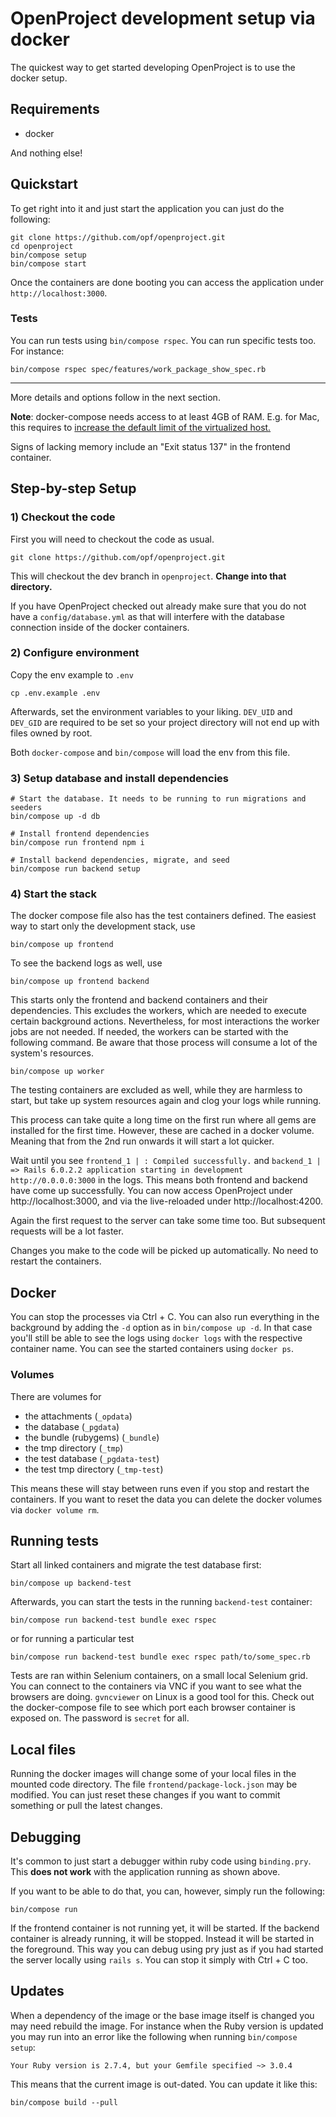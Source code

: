 # OpenProject development setup via docker

The quickest way to get started developing OpenProject is to use the docker setup.

## Requirements

* docker

And nothing else!

## Quickstart

To get right into it and just start the application you can just do the following:

```
git clone https://github.com/opf/openproject.git
cd openproject
bin/compose setup
bin/compose start
```

Once the containers are done booting you can access the application under `http://localhost:3000`.

### Tests

You can run tests using `bin/compose rspec`. You can run specific tests too. For instance:

```
bin/compose rspec spec/features/work_package_show_spec.rb
```

***

More details and options follow in the next section.

<div class="alert alert-info" role="alert">

**Note**: docker-compose needs access to at least 4GB of RAM. E.g. for Mac, this requires
to [increase the default limit of the virtualized host.](https://docs.docker.com/docker-for-mac/)

Signs of lacking memory include an "Exit status 137" in the frontend container.

</div>

## Step-by-step Setup

### 1) Checkout the code

First you will need to checkout the code as usual.

```
git clone https://github.com/opf/openproject.git
```

This will checkout the dev branch in `openproject`. **Change into that directory.**

If you have OpenProject checked out already make sure that you do not have a `config/database.yml`
as that will interfere with the database connection inside of the docker containers.

### 2) Configure environment

Copy the env example to `.env`

```
cp .env.example .env
```

Afterwards, set the environment variables to your liking. `DEV_UID` and `DEV_GID` are required to be set so your project
directory will not end up with files owned by root.

Both `docker-compose` and `bin/compose` will load the env from this file.

### 3) Setup database and install dependencies

```
# Start the database. It needs to be running to run migrations and seeders
bin/compose up -d db

# Install frontend dependencies
bin/compose run frontend npm i

# Install backend dependencies, migrate, and seed
bin/compose run backend setup
```

### 4) Start the stack

The docker compose file also has the test containers defined. The easiest way to start only the development stack, use

```
bin/compose up frontend
```

To see the backend logs as well, use

```
bin/compose up frontend backend
```

This starts only the frontend and backend containers and their dependencies. This excludes the workers, which are needed
to execute certain background actions. Nevertheless, for most interactions the worker jobs are not needed. If needed,
the workers can be started with the following command. Be aware that those process will consume a lot of the system's
resources.

```
bin/compose up worker
```

The testing containers are excluded as well, while they are harmless to start, but take up system resources again and
clog your logs while running.

This process can take quite a long time on the first run where all gems are installed for the first time. However, these
are cached in a docker volume. Meaning that from the 2nd run onwards it will start a lot quicker.

Wait until you see `frontend_1 | : Compiled successfully.`
and `backend_1 | => Rails 6.0.2.2 application starting in development http://0.0.0.0:3000`
in the logs. This means both frontend and backend have come up successfully. You can now access OpenProject
under http://localhost:3000, and via the live-reloaded under http://localhost:4200.

Again the first request to the server can take some time too. But subsequent requests will be a lot faster.

Changes you make to the code will be picked up automatically. No need to restart the containers.

## Docker

You can stop the processes via Ctrl + C. You can also run everything in the background by adding the `-d` option as
in `bin/compose up -d`. In that case you'll still be able to see the logs using `docker logs` with the respective
container name. You can see the started containers using `docker ps`.

### Volumes

There are volumes for

* the attachments (`_opdata`)
* the database (`_pgdata`)
* the bundle (rubygems) (`_bundle`)
* the tmp directory (`_tmp`)
* the test database (`_pgdata-test`)
* the test tmp directory (`_tmp-test`)

This means these will stay between runs even if you stop and restart the containers. If you want to reset the data you
can delete the docker volumes via `docker volume rm`.

## Running tests

Start all linked containers and migrate the test database first:

```
bin/compose up backend-test
```

Afterwards, you can start the tests in the running `backend-test` container:

```
bin/compose run backend-test bundle exec rspec
```

or for running a particular test

```
bin/compose run backend-test bundle exec rspec path/to/some_spec.rb
```

Tests are ran within Selenium containers, on a small local Selenium grid. You can connect to the containers via VNC if
you want to see what the browsers are doing. `gvncviewer` on Linux is a good tool for this. Check out the docker-compose
file to see which port each browser container is exposed on. The password is `secret` for all.

## Local files

Running the docker images will change some of your local files in the mounted code directory. The
file `frontend/package-lock.json` may be modified. You can just reset these changes if you want to commit something or
pull the latest changes.

## Debugging

It's common to just start a debugger within ruby code using `binding.pry`. This **does not work** with the application
running as shown above.

If you want to be able to do that, you can, however, simply run the following:

```
bin/compose run
```

If the frontend container is not running yet, it will be started. If the backend container is already running, it will
be stopped. Instead it will be started in the foreground. This way you can debug using pry just as if you had started
the server locally using `rails s`. You can stop it simply with Ctrl + C too.

## Updates

When a dependency of the image or the base image itself is changed you may need rebuild the image. For instance when the
Ruby version is updated you may run into an error like the following when running `bin/compose setup`:

```
Your Ruby version is 2.7.4, but your Gemfile specified ~> 3.0.4
```

This means that the current image is out-dated. You can update it like this:

```
bin/compose build --pull
```
